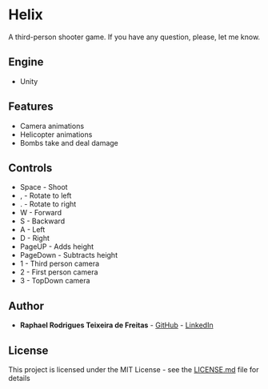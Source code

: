 # Helix
A third-person shooter game.
If you have any question, please, let me know.

## Engine
* Unity

## Features
* Camera animations
* Helicopter animations
* Bombs take and deal damage

## Controls

* Space - Shoot
* , - Rotate to left
* . - Rotate to right
* W - Forward
* S - Backward
* A - Left
* D - Right
* PageUP - Adds height
* PageDown - Subtracts height
* 1 - Third person camera
* 2 - First person camera
* 3 - TopDown camera

## Author

* **Raphael Rodrigues Teixeira de Freitas** - [GitHub](https://github.com/raph-r) - [LinkedIn](https://www.linkedin.com/in/raphael-rodrigues-teixeira-de-freitas/)

## License

This project is licensed under the MIT License - see the [LICENSE.md](LICENSE.md) file for details
